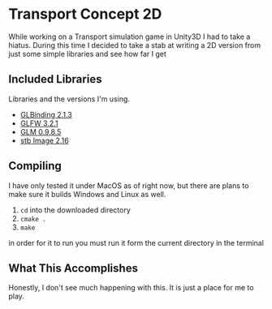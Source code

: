 # Transport Concept 2D
While working on a Transport simulation game in Unity3D I had to take a hiatus. During this time I decided to take a
stab at writing a 2D version from just some simple libraries and see how far I get

## Included Libraries
Libraries and the versions I'm using.
* [GLBinding 2.1.3](https://github.com/cginternals/glbinding)
* [GLFW 3.2.1](http://www.glfw.org)
* [GLM 0.9.8.5](http://glm.g-truc.net/0.9.8/index.html)
* [stb Image 2.16](https://github.com/nothings/stb)

## Compiling
I have only tested it under MacOS as of right now, but there are plans to make sure it builds Windows and Linux as well.

1. ```cd``` into the downloaded directory
2. ```cmake .```
3. ```make```

in order for it to run you must run it form the current directory in the terminal

## What This Accomplishes
Honestly, I don't see much happening with this. It is just a place for me to play.